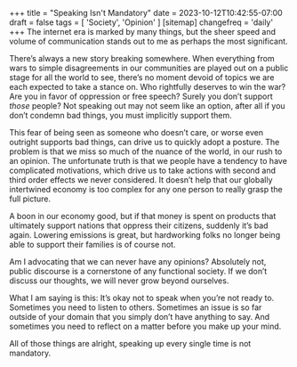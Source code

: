 +++
title = "Speaking Isn't Mandatory"
date = 2023-10-12T10:42:55-07:00
draft = false
tags = [
    'Society',
    'Opinion'
]
[sitemap]
    changefreq = 'daily'
+++
The internet era is marked by many things, but the sheer speed and volume of communication stands out to me as perhaps the most significant.

<!--more-->

There’s always a new story breaking somewhere. When everything from wars to simple disagreements in our communities are played out on a public stage for all the world to see, there’s no moment devoid of topics we are each expected to take a stance on. Who rightfully deserves to win the war? Are you in favor of oppression or free speech? Surely you don’t support *those* people? Not speaking out may not seem like an option, after all if you don’t condemn bad things, you must implicitly support them.

This fear of being seen as someone who doesn’t care, or worse even outright supports bad things, can drive us to quickly adopt a posture. The problem is that we miss so much of the nuance of the world, in our rush to an opinion. The unfortunate truth is that we people have a tendency to have complicated motivations, which drive us to take actions with second and third order effects we never considered. It doesn’t help that our globally intertwined economy is too complex for any one person to really grasp the full picture.

A boon in our economy good, but if that money is spent on products that ultimately support nations that oppress their citizens, suddenly it’s bad again. Lowering emissions is great, but hardworking folks no longer being able to support their families is of course not.

Am I advocating that we can never have any opinions? Absolutely not, public discourse is a cornerstone of any functional society. If we don’t discuss our thoughts, we will never grow beyond ourselves.

What I am saying is this: It’s okay not to speak when you’re not ready to. Sometimes you need to listen to others. Sometimes an issue is so far outside of your domain that you simply don’t have anything to say. And sometimes you need to reflect on a matter before you make up your mind.

All of those things are alright, speaking up every single time is not mandatory.

